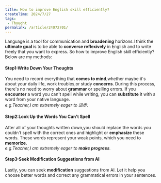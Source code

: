 ```yaml
---
title: How to improve English skill efficiently?
createTime: 2024/7/27
tags:
 - Thought
permalink: /article/24072701/
---
```


Language is a tool for communication and **broadening** horizons.I think the **ultimate goal** 
is to be able to **converse reflexively** in English and to write freely that you want to express.
So how to improve English skill efficiently?Below are my methods:
#### Step1:Write Down Your Thoughts
You need to record everything that **comes to mind**,whether maybe it's about your daily life,
work troubles,or study **concerns**.
During this process, there's no need to worry about **grammar** or spelling errors.
If you **encounter** a word you can't spell while writing, you can **substitute** it with a word from your native language.  
*e.g.Teacher,I am extremely eager to 进步.*
#### Step2:Look Up the Words You Can't Spell
After all of your thoughts written down,you should replace the words you couldn't spell with the correct ones 
and highlight or **emphasize** these words.
These words represent your weak points, which you need to **memorize**.  
*e.g.Teacher,I am extremely eager to **make progress**.*
#### Step3:Seek Modification Suggestions from AI
Lastly, you can seek **modification** suggestions from AI. Let it help you choose better words 
and correct any grammatical errors in your sentences.



